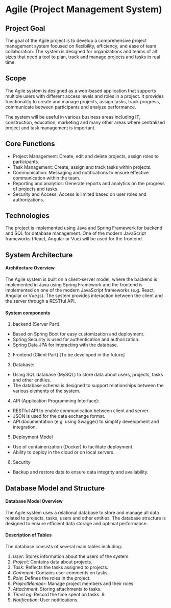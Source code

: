 # Agile (Project Management System)
## Project Goal

The goal of the Agile project is to develop a comprehensive project management system focused on flexibility, 
efficiency, and ease of team collaboration. The system is designed for organizations and teams of all 
sizes that need a tool to plan, track and manage projects and tasks in real time.

## Scope

The Agile system is designed as a web-based application that supports multiple users 
with different access levels and roles in a project. It provides functionality 
to create and manage projects, assign tasks, track progress, communicate between 
participants and analyze performance.

The system will be useful in various business areas including IT, construction, 
education, marketing and many other areas where centralized project and task management is important.

## Core Functions

- Project Management: Create, edit and delete projects, assign roles to participants.
- Task Management: Create, assign and track tasks within projects.
- Communication: Messaging and notifications to ensure effective communication within the team.
- Reporting and analytics: Generate reports and analytics on the progress of projects and tasks.
- Security and Access: Access is limited based on user roles and authorizations.

## Technologies

The project is implemented using Java and Spring Framework for backend and SQL for database management. 
One of the modern JavaScript frameworks (React, Angular or Vue) will be used for the frontend.

## System Architecture

#### Architecture Overview

The Agile system is built on a client-server model, where the backend is implemented in Java using Spring Framework and the frontend is implemented on one of the modern JavaScript frameworks (e.g. React, Angular or Vue.js). The system provides interaction between the client and the server through a RESTful API.

#### System components
1. backend (Server Part):
- Based on Spring Boot for easy customization and deployment.
- Spring Security is used for authentication and authorization.
- Spring Data JPA for interacting with the database.

2.	Frontend (Client Part) [To be developed in the future]

3. Database:
- Using SQL database (MySQL) to store data about users, projects, tasks and other entities.
- The database schema is designed to support relationships between the various elements of the system.

4.	API (Application Programming Interface):
- RESTful API to enable communication between client and server.
- JSON is used for the data exchange format.
- API documentation (e.g. using Swagger) to simplify development and integration.

5. Deployment Model
- Use of containerization (Docker) to facilitate deployment.
- Ability to deploy in the cloud or on local servers.

6. Security
- Backup and restore data to ensure data integrity and availability.

## Database Model and Structure

#### Database Model Overview

The Agile system uses a relational database to store and manage all data related to projects, tasks, users and other entities. The database structure is designed to ensure efficient data storage and optimal performance.

#### Description of Tables
The database consists of several main tables including:
1. *User*: Stores information about the users of the system.
2. *Project*: Contains data about projects.
3. *Task*: Reflects the tasks assigned to projects.
4. *Comment*: Contains user comments on tasks.
5. *Role*: Defines the roles in the project. 
6. *ProjectMember*: Manage project members and their roles. 
7. *Attachment*: Storing attachments to tasks. 
8. *TimeLog*: Record the time spent on tasks. 9.
9. *Notification*: User notifications.